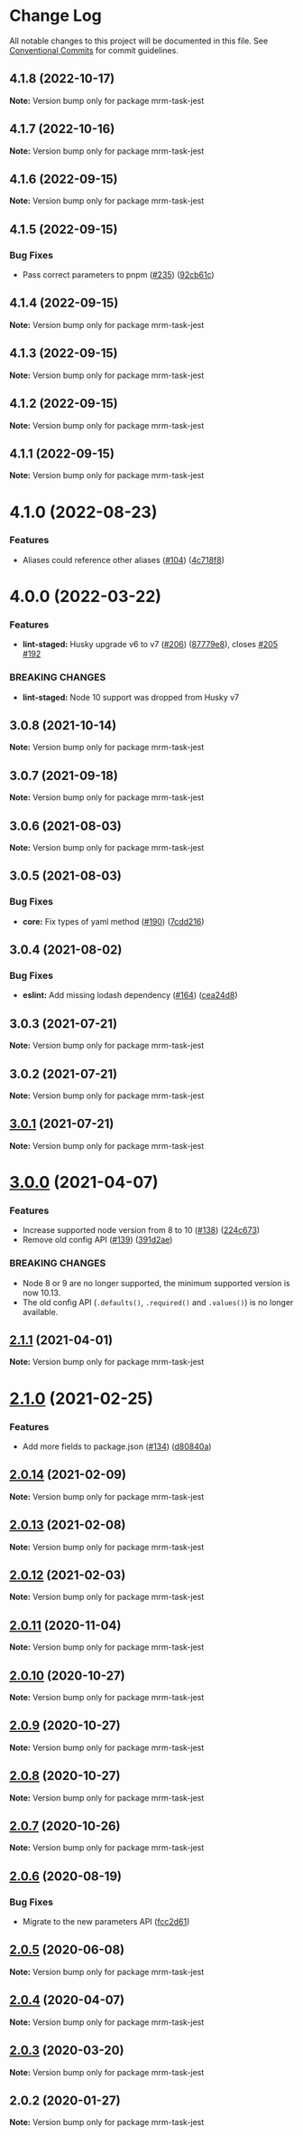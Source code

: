 # Change Log

All notable changes to this project will be documented in this file.
See [Conventional Commits](https://conventionalcommits.org) for commit guidelines.

## 4.1.8 (2022-10-17)

**Note:** Version bump only for package mrm-task-jest





## 4.1.7 (2022-10-16)

**Note:** Version bump only for package mrm-task-jest





## 4.1.6 (2022-09-15)

**Note:** Version bump only for package mrm-task-jest





## 4.1.5 (2022-09-15)


### Bug Fixes

* Pass correct parameters to pnpm ([#235](https://github.com/sapegin/mrm/issues/235)) ([92cb61c](https://github.com/sapegin/mrm/commit/92cb61c03c02559269cfaadaa391a069ef9add08))





## 4.1.4 (2022-09-15)

**Note:** Version bump only for package mrm-task-jest





## 4.1.3 (2022-09-15)

**Note:** Version bump only for package mrm-task-jest





## 4.1.2 (2022-09-15)

**Note:** Version bump only for package mrm-task-jest





## 4.1.1 (2022-09-15)

**Note:** Version bump only for package mrm-task-jest





# 4.1.0 (2022-08-23)


### Features

* Aliases could reference other aliases ([#104](https://github.com/sapegin/mrm/issues/104)) ([4c718f8](https://github.com/sapegin/mrm/commit/4c718f80029a218357204fd788c0bccdf99b7d67))





# 4.0.0 (2022-03-22)


### Features

* **lint-staged:** Husky upgrade v6 to v7 ([#206](https://github.com/sapegin/mrm/issues/206)) ([87779e8](https://github.com/sapegin/mrm/commit/87779e891efbd61ec10b59f7c41ac66b4263d6ce)), closes [#205](https://github.com/sapegin/mrm/issues/205) [#192](https://github.com/sapegin/mrm/issues/192)


### BREAKING CHANGES

* **lint-staged:** Node 10 support was dropped from Husky v7





## 3.0.8 (2021-10-14)

**Note:** Version bump only for package mrm-task-jest





## 3.0.7 (2021-09-18)

**Note:** Version bump only for package mrm-task-jest





## 3.0.6 (2021-08-03)

**Note:** Version bump only for package mrm-task-jest





## 3.0.5 (2021-08-03)


### Bug Fixes

* **core:** Fix types of yaml method ([#190](https://github.com/sapegin/mrm/issues/190)) ([7cdd216](https://github.com/sapegin/mrm/commit/7cdd216681155e44a3d17f4d734a2d6f91fede4c))





## 3.0.4 (2021-08-02)


### Bug Fixes

* **eslint:** Add missing lodash dependency ([#164](https://github.com/sapegin/mrm/issues/164)) ([cea24d8](https://github.com/sapegin/mrm/commit/cea24d80d031c835519db595a3da6a16556be28f))





## 3.0.3 (2021-07-21)

**Note:** Version bump only for package mrm-task-jest





## 3.0.2 (2021-07-21)

**Note:** Version bump only for package mrm-task-jest





## [3.0.1](https://github.com/sapegin/mrm/compare/mrm-task-jest@3.0.0...mrm-task-jest@3.0.1) (2021-07-21)

**Note:** Version bump only for package mrm-task-jest





# [3.0.0](https://github.com/sapegin/mrm/compare/mrm-task-jest@2.1.1...mrm-task-jest@3.0.0) (2021-04-07)


### Features

* Increase supported node version from 8 to 10 ([#138](https://github.com/sapegin/mrm/issues/138)) ([224c673](https://github.com/sapegin/mrm/commit/224c67332ee71b9e275dbea1435cd9088852ff6f))
* Remove old config API ([#139](https://github.com/sapegin/mrm/issues/139)) ([391d2ae](https://github.com/sapegin/mrm/commit/391d2ae3cb37b0dbbbf6d9b7d17c7223104dbc01))


### BREAKING CHANGES

* Node 8 or 9 are no longer supported, the minimum supported version is now 10.13.
* The old config API (`.defaults()`, `.required()` and `.values()`) is no longer available.





## [2.1.1](https://github.com/sapegin/mrm/compare/mrm-task-jest@2.1.0...mrm-task-jest@2.1.1) (2021-04-01)

**Note:** Version bump only for package mrm-task-jest





# [2.1.0](https://github.com/sapegin/mrm/compare/mrm-task-jest@2.0.14...mrm-task-jest@2.1.0) (2021-02-25)


### Features

* Add more fields to package.json ([#134](https://github.com/sapegin/mrm/issues/134)) ([d80840a](https://github.com/sapegin/mrm/commit/d80840a5e771976ef38cdf8a3b535a412e1097f6))





## [2.0.14](https://github.com/sapegin/mrm/compare/mrm-task-jest@2.0.13...mrm-task-jest@2.0.14) (2021-02-09)

**Note:** Version bump only for package mrm-task-jest





## [2.0.13](https://github.com/sapegin/mrm/compare/mrm-task-jest@2.0.12...mrm-task-jest@2.0.13) (2021-02-08)

**Note:** Version bump only for package mrm-task-jest





## [2.0.12](https://github.com/sapegin/mrm/compare/mrm-task-jest@2.0.11...mrm-task-jest@2.0.12) (2021-02-03)

**Note:** Version bump only for package mrm-task-jest





## [2.0.11](https://github.com/sapegin/mrm/compare/mrm-task-jest@2.0.10...mrm-task-jest@2.0.11) (2020-11-04)

**Note:** Version bump only for package mrm-task-jest





## [2.0.10](https://github.com/sapegin/mrm/compare/mrm-task-jest@2.0.9...mrm-task-jest@2.0.10) (2020-10-27)

**Note:** Version bump only for package mrm-task-jest





## [2.0.9](https://github.com/sapegin/mrm/compare/mrm-task-jest@2.0.8...mrm-task-jest@2.0.9) (2020-10-27)

**Note:** Version bump only for package mrm-task-jest





## [2.0.8](https://github.com/sapegin/mrm/compare/mrm-task-jest@2.0.7...mrm-task-jest@2.0.8) (2020-10-27)

**Note:** Version bump only for package mrm-task-jest





## [2.0.7](https://github.com/sapegin/mrm/compare/mrm-task-jest@2.0.6...mrm-task-jest@2.0.7) (2020-10-26)

**Note:** Version bump only for package mrm-task-jest





## [2.0.6](https://github.com/sapegin/mrm/compare/mrm-task-jest@2.0.5...mrm-task-jest@2.0.6) (2020-08-19)


### Bug Fixes

* Migrate to the new parameters API ([fcc2d61](https://github.com/sapegin/mrm/commit/fcc2d61be7ec720b0cd4c45e3cb65c6f543a45fb))





## [2.0.5](https://github.com/sapegin/mrm/compare/mrm-task-jest@2.0.4...mrm-task-jest@2.0.5) (2020-06-08)

**Note:** Version bump only for package mrm-task-jest





## [2.0.4](https://github.com/sapegin/mrm/compare/mrm-task-jest@2.0.3...mrm-task-jest@2.0.4) (2020-04-07)

**Note:** Version bump only for package mrm-task-jest





## [2.0.3](https://github.com/sapegin/mrm/compare/mrm-task-jest@2.0.2...mrm-task-jest@2.0.3) (2020-03-20)

**Note:** Version bump only for package mrm-task-jest





## 2.0.2 (2020-01-27)

**Note:** Version bump only for package mrm-task-jest
